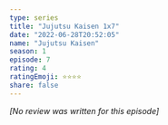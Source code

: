 ```yaml
---
type: series
title: "Jujutsu Kaisen 1x7"
date: "2022-06-28T20:52:05"
name: "Jujutsu Kaisen"
season: 1
episode: 7
rating: 4
ratingEmoji: ⭐️⭐️⭐️⭐️
share: false
---
```


*[No review was written for this episode]*

